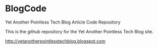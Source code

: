 # BlogCode
Yet Another Pointless Tech Blog Article Code Repository

This is the github repository for the Yet Another Pointless Tech Blog site.

http://yetanotherpointlesstechblog.blogspot.com

